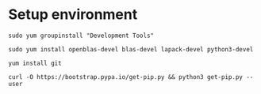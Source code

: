 # Setup environment

`sudo yum groupinstall "Development Tools"`

`sudo yum install openblas-devel blas-devel lapack-devel python3-devel`

`yum install git`

`curl -O https://bootstrap.pypa.io/get-pip.py && python3 get-pip.py --user`
